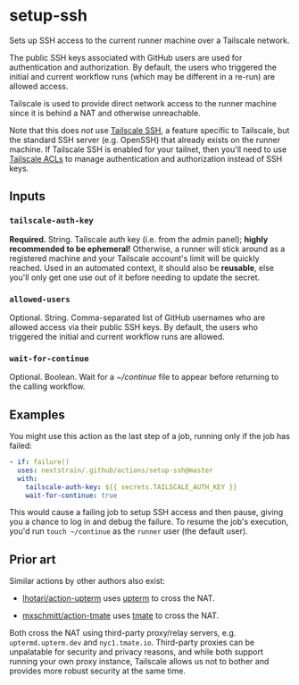 # setup-ssh

Sets up SSH access to the current runner machine over a Tailscale network.

The public SSH keys associated with GitHub users are used for authentication
and authorization.  By default, the users who triggered the initial and current
workflow runs (which may be different in a re-run) are allowed access.

Tailscale is used to provide direct network access to the runner machine since
it is behind a NAT and otherwise unreachable.

Note that this does _not_ use [Tailscale
SSH](https://tailscale.com/kb/1193/tailscale-ssh/), a feature specific to
Tailscale, but the standard SSH server (e.g. OpenSSH) that already exists on
the runner machine.  If Tailscale SSH is enabled for your tailnet, then you'll
need to use [Tailscale ACLs](https://tailscale.com/kb/1018/acls/#tailscale-ssh)
to manage authentication and authorization instead of SSH keys.

## Inputs

### `tailscale-auth-key`

**Required.**  String.  Tailscale auth key (i.e. from the admin panel); **highly
recommended to be ephemeral!**  Otherwise, a runner will stick around as a
registered machine and your Tailscale account's limit will be quickly reached.
Used in an automated context, it should also be **reusable**, else you'll only
get one use out of it before needing to update the secret.

### `allowed-users`

Optional.  String.  Comma-separated list of GitHub usernames who are allowed
access via their public SSH keys.  By default, the users who triggered the
initial and current workflow runs are allowed.

### `wait-for-continue`

Optional.  Boolean.  Wait for a _~/continue_ file to appear before returning to
the calling workflow.

## Examples

You might use this action as the last step of a job, running only if the job
has failed:

```yaml
- if: failure()
  uses: nextstrain/.github/actions/setup-ssh@master
  with:
    tailscale-auth-key: ${{ secrets.TAILSCALE_AUTH_KEY }}
    wait-for-continue: true
```

This would cause a failing job to setup SSH access and then pause, giving you a
chance to log in and debug the failure.  To resume the job's execution, you'd
run `touch ~/continue` as the `runner` user (the default user).

## Prior art

Similar actions by other authors also exist:

  - [lhotari/action-upterm](https://github.com/lhotari/action-upterm) uses
    [upterm](https://upterm.dev/) to cross the NAT.

  - [mxschmitt/action-tmate](https://github.com/mxschmitt/action-tmate) uses
    [tmate](https://tmate.io) to cross the NAT.

Both cross the NAT using third-party proxy/relay servers, e.g.
`uptermd.upterm.dev` and `nyc1.tmate.io`.  Third-party proxies can be
unpalatable for security and privacy reasons, and while both support running
your own proxy instance, Tailscale allows us not to bother and provides more
robust security at the same time.
